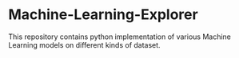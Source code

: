 # Machine-Learning-Explorer

This repository contains python implementation of various Machine Learning models on different kinds of dataset. 
